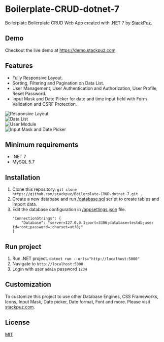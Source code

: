 # Boilerplate-CRUD-dotnet-7
Boilerplate Boilerplate CRUD Web App created with .NET 7 by [StackPuz](https://stackpuz.com).

## Demo
Checkout the live demo at https://demo.stackpuz.com

## Features
- Fully Responsive Layout.
- Sorting, Filtering and Pagination on Data List.
- User Management, User Authentication and Authorization, User Profile, Reset Password.
- Input Mask and Date Picker for date and time input field with Form Validation and CSRF Protection.

![Responsive Layout](https://stackpuz.com/img/feature/responsive.gif)  
![Data List](https://stackpuz.com/img/feature/list.gif)  
![User Module](https://stackpuz.com/img/feature/user.png)  
![Input Mask and Date Picker](https://stackpuz.com/img/feature/date.gif)

## Minimum requirements
- .NET 7
- MySQL 5.7

## Installation
1. Clone this repository. `git clone https://github.com/stackpuz/Boilerplate-CRUD-dotnet-7.git .`
2. Create a new database and run [/database.sql](/database.sql) script to create tables and import data.
3. Edit the database configuration in [/appsettings.json](/appsettings.json) file.
    ```
    "ConnectionStrings": {
        "Database": "server=127.0.0.1;port=3306;database=testdb;user id=root;password=;charset=utf8;"
    }
    ```

## Run project

1. Run .NET project. `dotnet run --urls="http://localhost:5000"`
2. Navigate to `http://localhost:5000`
3. Login with user `admin` password `1234`

## Customization
To customize this project to use other Database Engines, CSS Frameworks, Icons, Input Mask, Date picker, Date format, Font and more. Please visit [stackpuz.com](https://stackpuz.com).

## License

[MIT](https://opensource.org/licenses/MIT)